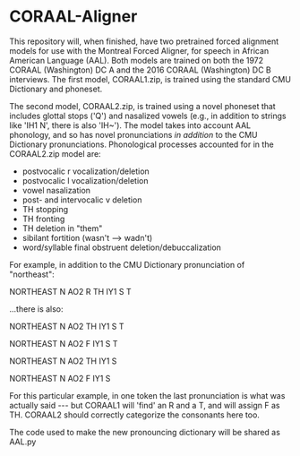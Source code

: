 # CORAAL-Aligner
This repository will, when finished, have two pretrained forced alignment models for use with the Montreal Forced Aligner,
for speech in African American Language (AAL). Both models are trained on both the 1972 CORAAL (Washington) DC A and the 
2016 CORAAL (Washington) DC B interviews. The first model, CORAAL1.zip, is trained using the standard CMU Dictionary and phoneset. 

The second model, CORAAL2.zip, is trained using a novel phoneset that includes glottal stops ('Q') and nasalized vowels (e.g., in
addition to strings like 'IH1 N', there is also 'IH~'). The model takes into account AAL phonology, and so has novel pronunciations 
*in addition* to the CMU Dictionary pronunciations. Phonological processes accounted for in the CORAAL2.zip model are:

- postvocalic r vocalization/deletion
- postvocalic l vocalization/deletion
- vowel nasalization
- post- and intervocalic v deletion
- TH stopping
- TH fronting
- TH deletion in "them"
- sibilant fortition (wasn't --> wadn't)
- word/syllable final obstruent deletion/debuccalization

For example, in addition to the CMU Dictionary pronunciation of "northeast":

NORTHEAST N AO2 R TH IY1 S T

...there is also:

NORTHEAST N AO2 TH IY1 S T

NORTHEAST N AO2 F IY1 S T

NORTHEAST N AO2 TH IY1 S 

NORTHEAST N AO2 F IY1 S 

For this particular example, in one token the last pronunciation is what was actually said --- but CORAAL1 will 'find' an R and a T, and will assign F as TH. CORAAL2 should  correctly categorize the consonants here too.

The code used to make the new pronouncing dictionary will be shared as AAL.py
